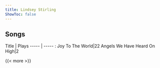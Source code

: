 ```yaml
---
title: Lindsey Stirling
ShowToc: false
---
```


## Songs
Title | Plays 
----- | ----- : 
Joy To The World|22
Angels We Have Heard On High|2

{{< more >}}